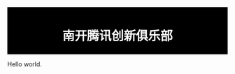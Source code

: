 
<html>
<head>
<style>
  #header {
    background-color:black;
    color:white;
    text-align:center;
    padding:5px;
}
#nav {
    line-height:30px;
    background-color:#eeeeee;
    height:300px;
    width:100px;
    float:left;
    padding:5px; 
}
#section {
    width:350px;
    float:left;
    padding:10px; 
}
#footer {
    background-color:black;
    color:white;
    clear:both;
    text-align:center;
    padding:5px; 
}
</style>
</head>
<body>
 <div id="header">
 <h1>南开腾讯创新俱乐部</h1>
 </div>
<p>Hello world.</p>

</body>
